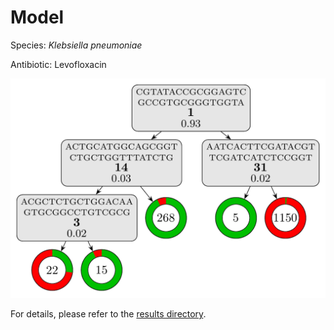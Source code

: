 
# Model

Species: *Klebsiella pneumoniae*

Antibiotic: Levofloxacin

<a href="./model.pdf"><img src="./model.png" /></a>

For details, please refer to the [results directory](../../../../../results/cart_b/klebsiella%20pneumoniae/levofloxacin/repeat_0/).

